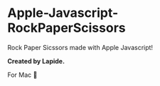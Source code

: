 # Apple-Javascript-RockPaperScissors
Rock Paper Sicssors made with Apple Javascript!

**Created by Lapide.**


For Mac 
